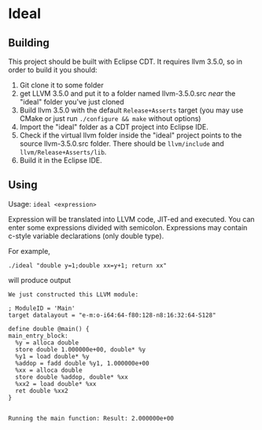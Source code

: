 Ideal
=====

## Building

This project should be built with Eclipse CDT.
It requires llvm 3.5.0, so in order to build it you should:

1. Git clone it to some folder
2. get LLVM 3.5.0 and put it to a folder named llvm-3.5.0.src _near_ the "ideal" folder you've just cloned
3. Build llvm 3.5.0 with the default `Release+Asserts` target (you may use CMake or just run `./configure && make` without options)
4. Import the "ideal" folder as a CDT project into Eclipse IDE.
5. Check if the virtual llvm folder inside the "ideal" project points to the source llvm-3.5.0.src folder. There should be `llvm/include` and `llvm/Release+Asserts/lib`.
6. Build it in the Eclipse IDE.

## Using

Usage: `ideal <expression>`
   
Expression will be translated into LLVM code, JIT-ed and executed. You can enter some expressions
divided with semicolon. Expressions may contain c-style variable declarations (only double type).

For example,

```
./ideal "double y=1;double xx=y+1; return xx"
``` 
will produce output

```
We just constructed this LLVM module:

; ModuleID = 'Main'
target datalayout = "e-m:o-i64:64-f80:128-n8:16:32:64-S128"

define double @main() {
main_entry_block:
  %y = alloca double
  store double 1.000000e+00, double* %y
  %y1 = load double* %y
  %addop = fadd double %y1, 1.000000e+00
  %xx = alloca double
  store double %addop, double* %xx
  %xx2 = load double* %xx
  ret double %xx2
}


Running the main function: Result: 2.000000e+00
```